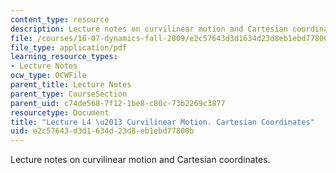 ```yaml
---
content_type: resource
description: Lecture notes on curvilinear motion and Cartesian coordinates.
file: /courses/16-07-dynamics-fall-2009/e2c57643d3d1634d23d8eb1ebd77800b_MIT16_07F09_Lec04.pdf
file_type: application/pdf
learning_resource_types:
- Lecture Notes
ocw_type: OCWFile
parent_title: Lecture Notes
parent_type: CourseSection
parent_uid: c74de568-7f12-1be8-c80c-73b2269c3877
resourcetype: Document
title: "Lecture L4 \u2013 Curvilinear Motion. Cartesian Coordinates"
uid: e2c57643-d3d1-634d-23d8-eb1ebd77800b
---
```

Lecture notes on curvilinear motion and Cartesian coordinates.

